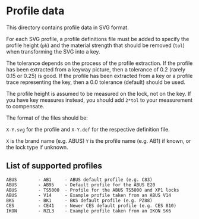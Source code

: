 # Profile data

This directory contains profile data in SVG format.

For each SVG profile, a profile definitions file must be added to specify the
profile height (`ph`) and the material strength that should be removed (`tol`) 
when transforming the SVG into a key.

The tolerance depends on the process of the profile extraction. If the profile
has been extracted from a keyway picture, then a tolerance of 0.2 (rarely 0.15 
or 0.25) is good. If the profile has been extracted from a key or a profile
trace representing the key, then a 0.0 tolerance (default) should be used.

The profile height is assumed to be measured on the lock, not on the key. If
you have key measures instead, you should add `2*tol` to your measurement to
compensate.

The format of the files should be:

`X-Y.svg` for the profile and `X-Y.def` for the respective definition file.

`X` is the brand name (e.g. ABUS)
`Y` is the profile name (e.g. AB1) if known, or the lock type if unknown.

## List of supported profiles

```
ABUS        - AB1     - ABUS default profile (e.g. C83)
ABUS        - AB95    - Default profile for the ABUS E20
ABUS        - TS5000  - Profile for the ABUS TS5000 and XP1 locks
ABUS        - V14     - Example profile taken from an ABUS V14
BKS         - BK1     - BKS default profile (e.g. PZ88)
CES         - CE41    - Newer CES default profile (e.g. CES 810)
IKON        - RZL3    - Example profile taken from an IKON SK6
```
